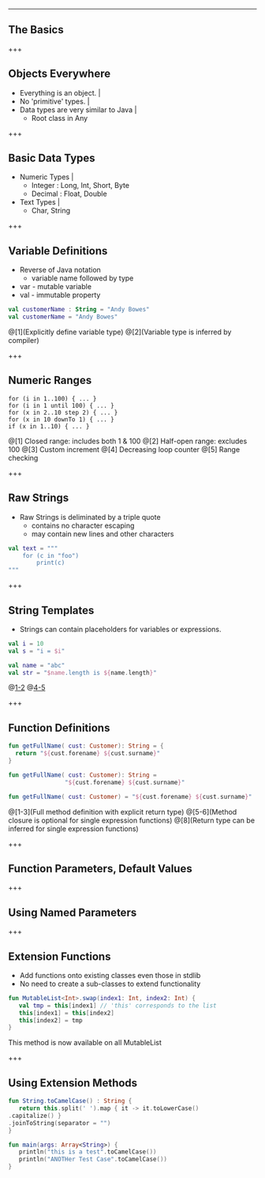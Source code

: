 ---
## The Basics

+++
## Objects Everywhere
- Everything is an object. |
- No 'primitive' types. |
- Data types are very similar to Java |
  - Root class in Any

+++
## Basic Data Types
- Numeric Types |
  - Integer : Long, Int, Short, Byte
  - Decimal : Float, Double
- Text Types |
  - Char, String

+++
## Variable Definitions
- Reverse of Java notation
  - variable name followed by type
- var - mutable variable
- val - immutable property

``` Kotlin
val customerName : String = "Andy Bowes"
val customerName = "Andy Bowes"
```
@[1](Explicitly define variable type)
@[2](Variable type is inferred by compiler)

+++
## Numeric Ranges
```
for (i in 1..100) { ... }  
for (i in 1 until 100) { ... }
for (x in 2..10 step 2) { ... }
for (x in 10 downTo 1) { ... }
if (x in 1..10) { ... }
```
@[1] Closed range: includes both 1 & 100
@[2] Half-open range: excludes 100
@[3] Custom increment
@[4] Decreasing loop counter
@[5] Range checking

+++
## Raw Strings
- Raw Strings is deliminated by a triple quote
  - contains no character escaping
  - may contain new lines and other characters

``` Kotlin
val text = """
    for (c in "foo")
        print(c)
"""
```

+++
## String Templates
- Strings can contain placeholders for variables or expressions.

``` Kotlin
val i = 10
val s = "i = $i"

val name = "abc"
val str = "$name.length is ${name.length}"
```
@[1-2](Generates "i = 10")
@[4-5](Generates "abc.length = 3")


+++
## Function Definitions
``` Kotlin
fun getFullName( cust: Customer): String = {
  return "${cust.forename} ${cust.surname}"
}

fun getFullName( cust: Customer): String =
                "${cust.forename} ${cust.surname}"

fun getFullName( cust: Customer) = "${cust.forename} ${cust.surname}"
```
@[1-3](Full method definition with explicit return type)
@[5-6](Method closure is optional for single expression functions)
@[8](Return type can be inferred for single expression functions)

+++
## Function Parameters, Default Values


+++
## Using Named Parameters



+++
## Extension Functions
- Add functions onto existing classes even those in stdlib
- No need to create a sub-classes to extend functionality
``` Kotlin
fun MutableList<Int>.swap(index1: Int, index2: Int) {
   val tmp = this[index1] // 'this' corresponds to the list
   this[index1] = this[index2]
   this[index2] = tmp
}
```
This method is now available on all MutableList<Int>

+++
## Using Extension Methods
``` Kotlin
fun String.toCamelCase() : String {
   return this.split(' ').map { it -> it.toLowerCase()
.capitalize() }
.joinToString(separator = "")
}

fun main(args: Array<String>) {
   println("this is a test".toCamelCase())
   println("ANOTHer Test Case".toCamelCase())
}
```
